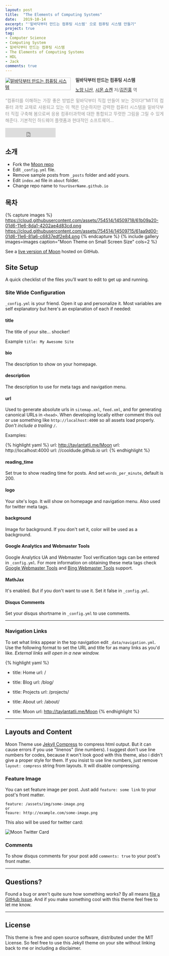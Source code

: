```yaml
---
layout: post
title:  "The Elements of Computing Systems"
date:   2019-10-14
excerpt: "'밑바닥부터 만드는 컴퓨팅 시스템' 으로 컴퓨팅 시스템 만들기"
project: true
tag:
- Computer Science
- Computing System
- 밑바닥부터 만드는 컴퓨팅 시스템
- The Elements of Computing Systems
- HDL
- Jack
comments: true
---
```


<div style="clear:left;text-align:left;"><div style="float:left;margin:0 15px 5px 0;"><a href="http://www.yes24.com/Product/Goods/71129079" style="display:inline-block;overflow:hidden;border:solid 1px #ccc;" target="_blank"><img style="margin:-1px;vertical-align:top;" src="http://image.yes24.com/goods/71129079/M" border="0" alt="밑바닥부터 만드는 컴퓨팅 시스템 "></a></div><div><p style="line-height:1.2em;color:#333;font-size:14px;font-weight:bold;">밑바닥부터 만드는 컴퓨팅 시스템 </p><p style="margin-top:5px;line-height:1.2em;color:#666;"><a href="http://www.yes24.com/SearchCorner/Result?domain=ALL&author_yn=Y&query=&auth_no=255462" target="_blank">노암 니산</a>, <a href="http://www.yes24.com/SearchCorner/Result?domain=ALL&author_yn=Y&query=&auth_no=255463" target="_blank">시몬 쇼켄</a> 저/<a href="http://www.yes24.com/SearchCorner/Result?domain=ALL&author_yn=Y&query=&auth_no=255464" target="_blank">김진홍</a> 역</p><p style="margin-top:14px;line-height:1.5em;text-align:justify;color:#999;">“컴퓨터를 이해하는 가장 좋은 방법은 밑바닥부터 직접 만들어 보는 것이다!”MIT의 컴퓨터 과학 교재로 사용되고 있는 이 책은 단순하지만 강력한 컴퓨터 시스템을 밑바닥부터 직접 구축해 봄으로써 응용 컴퓨터과학에 대한 통합되고 뚜렷한 그림을 그릴 수 있게 해준다. 기본적인 하드웨어 플랫폼과 현대적인 소프트웨어...</p></div></div>

<iframe src="https://ghbtns.com/github-btn.html?user=sslmyo24&repo=computing-system&type=star&count=true&size=large" frameborder="0" scrolling="0" width="160px" height="30px"></iframe>

## 소개
* Fork the [Moon repo](https://github.com/TaylanTatli/Moon/fork)
* Edit `_config.yml` file.
* Remove sample posts from `_posts` folder and add yours.
* Edit `index.md` file in `about` folder.
* Change repo name to `YourUserName.github.io`

## 목차

{% capture images %}
	https://cloud.githubusercontent.com/assets/754514/14509718/61b09a20-01d6-11e6-8da1-4202ae4d83cd.png
	https://cloud.githubusercontent.com/assets/754514/14509715/61aa9d00-01d6-11e6-81a6-c6837edf2e84.png
{% endcapture %}
{% include gallery images=images caption="Moon Theme on Small Screen Size" cols=2 %}      
      
See a [live version of Moon](http://taylantatli.github.io/Moon) hosted on GitHub.      

## Site Setup
A quick checklist of the files you’ll want to edit to get up and running.    

### Site Wide Configuration
`_config.yml` is your friend. Open it up and personalize it. Most variables are self explanatory but here's an explanation of each if needed:

#### title

The title of your site... shocker!

Example `title: My Awesome Site`

#### bio

The description to show on your homepage.

#### description

The description to use for meta tags and navigation menu.

#### url

Used to generate absolute urls in `sitemap.xml`, `feed.xml`, and for generating canonical URLs in `<head>`. When developing locally either comment this out or use something like `http://localhost:4000` so all assets load properly. *Don't include a trailing `/`*.

Examples:

{% highlight yaml %}
url: http://taylantatli.me/Moon
url: http://localhost:4000
url: //cooldude.github.io
url:
{% endhighlight %}

#### reading_time

Set true to show reading time for posts. And set `words_per_minute`, default is 200.

#### logo
Your site's logo. It will show on homepage and navigation menu. Also used for twitter meta tags.

#### background
Image for background. If you don't set it, color will be used as a background.

#### Google Analytics and Webmaster Tools

Google Analytics UA and Webmaster Tool verification tags can be entered in `_config.yml`. For more information on obtaining these meta tags check [Google Webmaster Tools](http://support.google.com/webmasters/bin/answer.py?hl=en&answer=35179) and [Bing Webmaster Tools](https://ssl.bing.com/webmaster/configure/verify/ownership) support.

#### MathJax
It's enabled. But if you don't want to use it. Set it false in  `_config.yml`.

#### Disqus Comments
Set your disqus shortname in `_config.yml` to use comments.

---

### Navigation Links

To set what links appear in the top navigation edit `_data/navigation.yml`. Use the following format to set the URL and title for as many links as you'd like. *External links will open in a new window.*

{% highlight yaml %}
- title: Home
  url: /

- title: Blog
  url: /blog/

- title: Projects
  url: /projects/

- title: About
  url: /about/

- title: Moon
  url: http://taylantatli.me/Moon
{% endhighlight %}

---

## Layouts and Content

Moon Theme use [Jekyll Compress](https://github.com/penibelst/jekyll-compress-html) to compress html output. But it can cause errors if you use "linenos" (line numbers). I suggest don't use line numbers for codes, because it won't look good with this theme, also i didn't give a proper style for them. If you insist to use line numbers, just remove `layout: compress` string from layouts. It will disable compressing.

### Feature Image

You can set feature image per post. Just add `feature: some link` to your post's front matter.

```
feature: /assets/img/some-image.png
or
feaure: http://example.com/some-image.png
```    
 This also will be used for twitter card:

![Moon Twitter Card](https://cloud.githubusercontent.com/assets/754514/14509719/61c5751c-01d6-11e6-8c29-ce8ccad149bf.png)

### Comments
To show disqus comments for your post add `comments: true` to your post's front matter.

---

## Questions?

Found a bug or aren't quite sure how something works? By all means [file a GitHub Issue](https://github.com/TaylanTatli/Moon/issues/new). And if you make something cool with this theme feel free to let me know.

---

## License

This theme is free and open source software, distributed under the MIT License. So feel free to use this Jekyll theme on your site without linking back to me or including a disclaimer.
